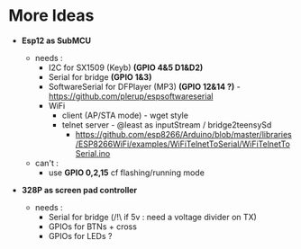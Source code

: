 # More Ideas

- **Esp12 as SubMCU**
  - needs :
    - I2C for SX1509 (Keyb) **(GPIO 4&5 D1&D2)**
    - Serial for bridge **(GPIO 1&3)**
    - SoftwareSerial for DFPlayer (MP3) **(GPIO 12&14 ?)** - <https://github.com/plerup/espsoftwareserial>
    - WiFi
      - client (AP/STA mode) - wget style
      - telnet server - @least as inputStream / bridge2teensySd
        - <https://github.com/esp8266/Arduino/blob/master/libraries/ESP8266WiFi/examples/WiFiTelnetToSerial/WiFiTelnetToSerial.ino>
  - can't :
    - use **GPIO 0,2,15** cf flashing/running mode

- **328P as screen pad controller**
  - needs :
    - Serial for bridge (/!\\ if 5v : need a voltage divider on TX)
    - GPIOs for BTNs + cross
    - GPIOs for LEDs ?